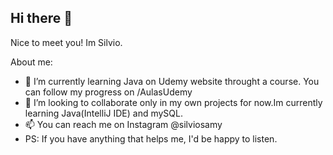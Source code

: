 ## Hi there 👋

Nice to meet you! Im Silvio.

About me:

- 🌱 I’m currently learning Java on Udemy website throught a course. You can follow my progress on /AulasUdemy
- 👯 I’m looking to collaborate only in my own projects for now.Im currently learning Java(IntelliJ IDE) and mySQL.
- 📫 You can reach me on Instagram @silviosamy
- PS: If you have anything that helps me, I'd be happy to listen.

